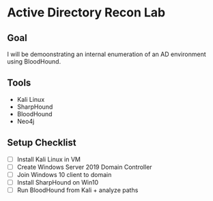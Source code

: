 # Active Directory Recon Lab

## Goal
I will be demoonstrating an internal enumeration of an AD environment using BloodHound.

## Tools
- Kali Linux
- SharpHound
- BloodHound
- Neo4j

## Setup Checklist
- [ ] Install Kali Linux in VM
- [ ] Create Windows Server 2019 Domain Controller
- [ ] Join Windows 10 client to domain
- [ ] Install SharpHound on Win10
- [ ] Run BloodHound from Kali + analyze paths
